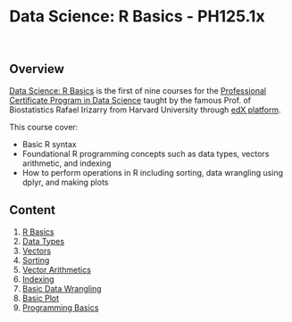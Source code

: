 # Data Science: R Basics - PH125.1x

<br/>

## Overview
[Data Science: R Basics](https://www.edx.org/course/r-basics-2) is the first of nine courses for the [Professional Certificate Program in Data Science](https://www.edx.org/professional-certificate/harvardx-data-science) taught by the famous Prof. of Biostatistics Rafael Irizarry from Harvard University through [edX platform](https://www.edx.org).

This course cover:
- Basic R syntax
- Foundational R programming concepts such as data types, vectors arithmetic, and indexing
- How to perform operations in R including sorting, data wrangling using dplyr, and making plots

## Content

1) [R Basics](https://github.com/gmineo/Harvard-Data-Science-Professional/tree/master/01%20-%20PH125.1x%20-%20R%20Basics/01%20-%20R%20Basics)
2) [Data Types](https://github.com/gmineo/Harvard-Data-Science-Professional/tree/master/01%20-%20PH125.1x%20-%20R%20Basics/02%20-%20Data%20Types)
3) [Vectors](https://github.com/gmineo/Harvard-Data-Science-Professional/tree/master/01%20-%20PH125.1x%20-%20R%20Basics/03%20-%20Vectors)
4) [Sorting](https://github.com/gmineo/Harvard-Data-Science-Professional/tree/master/01%20-%20PH125.1x%20-%20R%20Basics/04%20-%20Sorting)
5) [Vector Arithmetics](https://github.com/gmineo/Harvard-Data-Science-Professional/tree/master/01%20-%20PH125.1x%20-%20R%20Basics/05%20-%20Vector%20Arithmetics)
6) [Indexing](https://github.com/gmineo/Harvard-Data-Science-Professional/tree/master/01%20-%20PH125.1x%20-%20R%20Basics/06%20-%20Indexing)
7) [Basic Data Wrangling](https://github.com/gmineo/Harvard-Data-Science-Professional/tree/master/01%20-%20PH125.1x%20-%20R%20Basics/07%20-%20Basic%20Data%20Wrangling)
8) [Basic Plot](https://github.com/gmineo/Harvard-Data-Science-Professional/tree/master/01%20-%20PH125.1x%20-%20R%20Basics/08%20-%20Basic%20Plots)
9) [Programming Basics](https://github.com/gmineo/Harvard-Data-Science-Professional/tree/master/01%20-%20PH125.1x%20-%20R%20Basics/09%20-%20Programming%20Basics)



